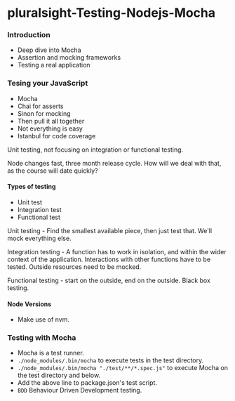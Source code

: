 # pluralsight-Testing-Nodejs-Mocha

### Introduction

- Deep dive into Mocha
- Assertion and mocking frameworks
- Testing a real application

### Tesing your JavaScript

- Mocha
- Chai for asserts
- Sinon for mocking
- Then pull it all together
- Not everything is easy
- Istanbul for code coverage

Unit testing, not focusing on integration or functional testing.

Node changes fast, three month release cycle. How will we deal with that, as the course will date quickly?

#### Types of testing

- Unit test
- Integration test
- Functional test

Unit testing - Find the smallest available piece, then just test that. We'll mock everything else.

Integration testing - A function has to work in isolation, and within the wider context of the application. Interactions with other functions have to be tested. Outside resources need to be mocked.

Functional testing - start on the outside, end on the outside. Black box testing.

#### Node Versions

- Make use of nvm.

### Testing with Mocha

- Mocha is a test runner.
- `./node_modules/.bin/mocha` to execute tests in the test directory.
- `./node_modules/.bin/mocha "./test/**/*.spec.js"` to execute Mocha on the test directory and below.
- Add the above line to package.json's test script.
- `BDD` Behaviour Driven Development testing.